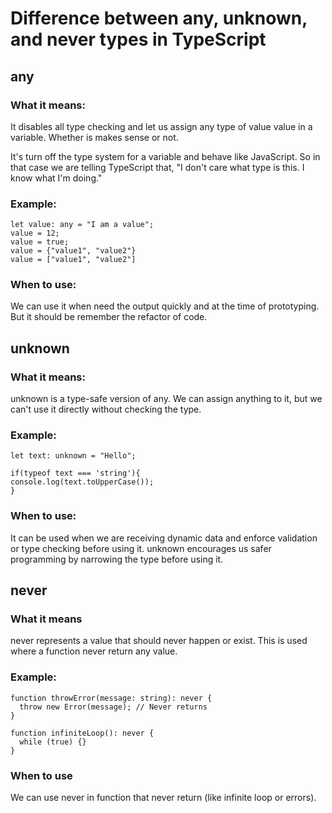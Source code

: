 # Difference between any, unknown, and never types in TypeScript

## any

### What it means:

It disables all type checking and let us assign any type of value value in a variable. Whether is makes sense or not.

It's turn off the type system for a variable and behave like JavaScript. So in that case we are telling TypeScript that, "I don't care what type is this. I know what I'm doing."

### Example:

```tsc
let value: any = "I am a value";
value = 12;
value = true;
value = {"value1", "value2"}
value = ["value1", "value2"]
```

### When to use:

We can use it when need the output quickly and at the time of prototyping. But it should be remember the refactor of code.

## unknown

### What it means:

unknown is a type-safe version of any. We can assign anything to it, but we can't use it directly without checking the type.

### Example:

```tsc
let text: unknown = "Hello";

if(typeof text === 'string'){
console.log(text.toUpperCase());
}
```

### When to use:

It can be used when we are receiving dynamic data and enforce validation or type checking before using it. unknown encourages us safer programming by narrowing the type before using it.

## never

### What it means

never represents a value that should never happen or exist. This is used where a function never return any value.

### Example:

```tsc
function throwError(message: string): never {
  throw new Error(message); // Never returns
}

function infiniteLoop(): never {
  while (true) {}
}
```

### When to use

We can use never in function that never return (like infinite loop or errors).

